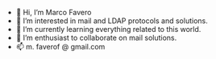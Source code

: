 - 👋 Hi, I’m Marco Favero
- 👀 I’m interested in mail and LDAP protocols and solutions.
- 🌱 I’m currently learning everything related to this world.
- 💞️ I’m enthusiast to collaborate on mail solutions.
- 📫 m. faverof @ gmail.com

<!---
falon/falon is a ✨ special ✨ repository because its `README.md` (this file) appears on your GitHub profile.
You can click the Preview link to take a look at your changes.
--->
